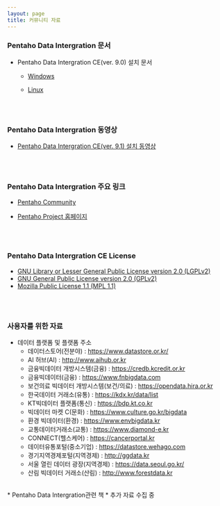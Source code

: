 ```yaml
---
layout: page
title: 커뮤니티 자료
---
```


### Pentaho Data Intergration 문서

* Pentaho Data Intergration CE(ver. 9.0) 설치 문서
  * [Windows](https://www.hitachivantara.com/en-us/pdf/white-paper/pentaho-community-edition-installation-guide-for-windows-whitepaper.pdf)
  
  * [Linux](https://www.hitachivantara.com/en-us/pdf/white-paper/pentaho-ce-installation-guide-on-linux-operating-system-whitepaper.pdf)  
<br/>
<br/>

### Pentaho Data Intergration 동영상
* [Pentaho Data Intergration CE(ver. 9.1) 설치 동영상](https://www.youtube.com/watch?list=PLzZFnlM-XbkQEdNbzUYNSFjVVUAwzoU5A&v=d4zFL3A1owc&feature=emb_logo)
<br/>
<br/>

### Pentaho Data Intergration 주요 링크

* [Pentaho Community](https://community.hitachivantara.com/s/pentaho)
  
* [Pentaho Project 홈페이지](https://www.hitachivantara.com/en-us/products/data-management-analytics/pentaho.html)
   
<br/>
<br/>

### Pentaho Data Intergration CE License

* [GNU Library or Lesser General Public License version 2.0 (LGPLv2)](https://olis.or.kr/license/Detailselect.do?lId=1005)
* [GNU General Public License version 2.0 (GPLv2)](https://www.olis.or.kr/license/Detailselect.do?lId=1004)
* [Mozilla Public License 1.1 (MPL 1.1)](https://olis.or.kr/license/Detailselect.do?lId=1007)
<br/>
<br/>

### 사용자를 위한 자료

* 데이터 플랫폼 및 플랫폼 주소
  * 데이터스토어(전분야) : <https://www.datastore.or.kr/>  
  * AI 허브(AI) : <http://www.aihub.or.kr> 
  * 금융빅데이터 개방시스템(금융) : <https://credb.kcredit.or.kr>
  * 금융빅데이터(금융) : <https://www.fnbigdata.com>
  * 보건의료 빅데이터 개방시스템(보건/의료) : <https://opendata.hira.or.kr>
  * 한국데이터 거래소(유통) : <https://kdx.kr/data/list>
  * KT빅데이터 플랫폼(통신) : <https://bdp.kt.co.kr>
  * 빅데이터 마켓 C(문화) : <https://www.culture.go.kr/bigdata>
  * 환경 빅데이터(환경) : <https://www.envbigdata.kr>
  * 교통데이터거래소(교통) : <https://www.diamond-e.kr>
  * CONNECT(헬스케어) : <https://cancerportal.kr>
  * 데이터유통포털(중소기업) : <https://datastore.wehago.com>
  * 경기지역경제포털(지역경제) : <http://ggdata.kr>
  * 서울 열린 데이터 광장(지역경제) : <https://data.seoul.go.kr/>
  * 산림 빅데이터 거래소(산림) : <http://www.forestdata.kr>
 <br/>
* Pentaho Data Intergration관련 책
  * 추가 자료 수집 중

<br/>
<br/>
